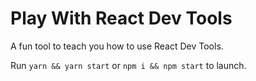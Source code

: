 # Play With React Dev Tools

A fun tool to teach you how to use React Dev Tools.

Run `yarn && yarn start` or `npm i && npm start` to launch.
